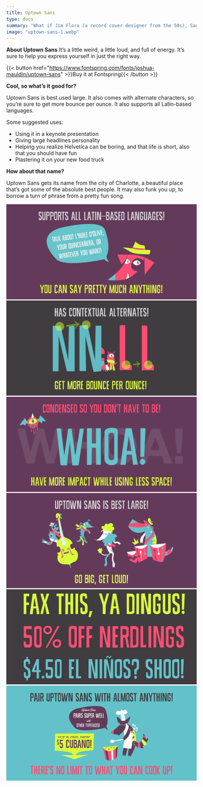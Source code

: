 ```yaml
---
title: Uptown Sans
type: docs
summary: "What if Jim Flora (a record cover designer from the 50s), Saul Bass, and Eric Carle got together for tacos and made a typeface? That’s the vibe of Uptown Sans."
image: "uptown-sans-1.webp"
---
```


**About Uptown Sans**
It’s a little weird, a little loud, and full of energy. It’s sure to help you express yourself in just the right way.

{{< button href="https://www.fontspring.com/fonts/joshua-mauldin/uptown-sans" >}}Buy it at Fontspring{{< /button >}}

**Cool, so what’s it good for?**

Uptown Sans is best used large. It also comes with alternate characters, so you’re sure to get more bounce per ounce. It also supports all Latin-based languages.

Some suggested uses:

- Using it in a keynote presentation
- Giving large headlines personality
- Helping you realize Helvetica can be boring, and that life is short, also that you should have fun
- Plastering it on your new food truck

**How about that name?**

Uptown Sans gets its name from the city of Charlotte, a beautiful place that’s got some of the absolute best people. It may also funk you up, to borrow a turn of phrase from a pretty fun song.

![](uptown-sans-2.webp)
![](uptown-sans-3.webp)
![](uptown-sans-4.webp)
![](uptown-sans-5.webp)
![](uptown-sans-6.webp)
![](uptown-sans-7.webp)
